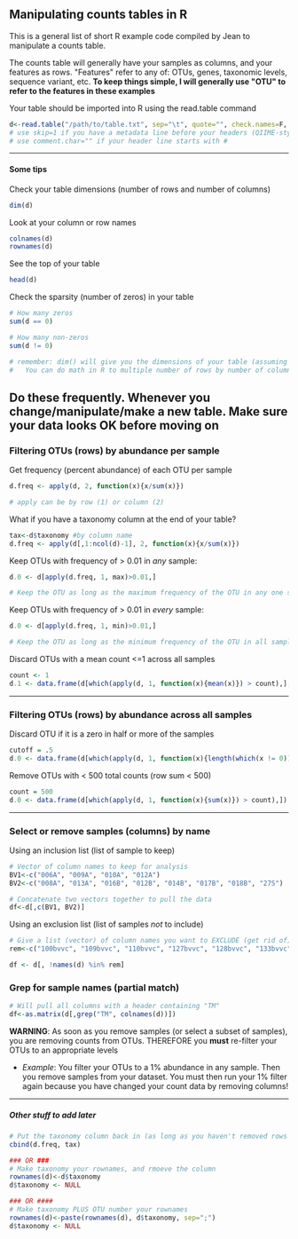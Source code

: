 ## Manipulating counts tables in R

This is a general list of short R example code compiled by Jean to manipulate a counts table.

The counts table will generally have your samples as columns, and your features as rows. "Features" refer to any of: OTUs, genes, taxonomic levels, sequence variant, etc. **To keep things simple, I will generally use "OTU" to refer to the features in these examples**

Your table should be imported into R using the read.table command

````r
d<-read.table("/path/to/table.txt", sep="\t", quote="", check.names=F, header=T, row.names=1)
# use skip=1 if you have a metadata line before your headers (QIIME-style OTU table)
# use comment.char="" if your header line starts with #
````
---
#### Some tips
Check your table dimensions (number of rows and number of columns)

````r
dim(d)
````
Look at your column or row names

````r
colnames(d)
rownames(d)
````

See the top of your table
````r
head(d)
````

Check the sparsity (number of zeros) in your table
````r
# How many zeros
sum(d == 0)

# How many non-zeros
sum(d != 0)

# remember: dim() will give you the dimensions of your table (assuming you imported your headers and row names correctly)
#   You can do math in R to multiple number of rows by number of columns X*Y
````

Do these frequently. Whenever you change/manipulate/make a new table. Make sure your data looks OK before moving on
---

### Filtering OTUs (rows) by abundance per sample

Get frequency (percent abundance) of each OTU per sample
````r
d.freq <- apply(d, 2, function(x){x/sum(x)})

# apply can be by row (1) or column (2)
````
What if you have a taxonomy column at the end of your table?
````r
tax<-d$taxonomy #by column name
d.freq <- apply(d[,1:ncol(d)-1], 2, function(x){x/sum(x)})
````

Keep OTUs with frequency of > 0.01 in *any* sample:

````r
d.0 <- d[apply(d.freq, 1, max)>0.01,]

# Keep the OTU as long as the maximum frequency of the OTU in any one sample is greater than the cutoff
````

Keep OTUs with frequency of > 0.01 in *every* sample:
````r
d.0 <- d[apply(d.freq, 1, min)>0.01,]

# Keep the OTU as long as the minimum frequency of the OTU in all samples is greater than the cutoff
````
Discard OTUs with a mean count <=1 across all samples
````r
count <- 1
d.1 <- data.frame(d[which(apply(d, 1, function(x){mean(x)}) > count),], check.names=F)
````
---
### Filtering OTUs (rows) by abundance across all samples

Discard OTU if it is a zero in half or more of the samples
````r
cutoff = .5
d.0 <- data.frame(d[which(apply(d, 1, function(x){length(which(x != 0))/length(x)}) > cutoff),])
````
Remove OTUs with < 500 total counts (row sum < 500)
````r
count = 500
d.0 <- data.frame(d[which(apply(d, 1, function(x){sum(x)}) > count),])
````
---
### Select or remove samples (columns) by name

Using an inclusion list (list of sample to keep)
````r
# Vector of column names to keep for analysis
BV1<-c("006A", "009A", "010A", "012A")
BV2<-c("008A", "013A", "016B", "012B", "014B", "017B", "018B", "27S")

# Concatenate two vectors together to pull the data
df<-d[,c(BV1, BV2)]
````

Using an exclusion list (list of samples *not* to include)
````r
# Give a list (vector) of column names you want to EXCLUDE (get rid of)
rem<-c("100bvvc", "109bvvc", "110bvvc", "127bvvc", "128bvvc", "133bvvc", "134bvvc", "147bvvc", "148bvvc", "151bvvc", "152bvvc", "161bvvc", "162bvvc", "177bvvc", "178bvvc", "179bvvc", "180bvvc", "83bvvc", "84bvvc", "87bvvc", "88bvvc", "91bvvc", "92bvvc", "97bvvc", "98bvvc", "99bvvc")

df <- d[, !names(d) %in% rem] 
````

### Grep for sample names (partial match)

````r
# Will pull all columns with a header containing "TM"
df<-as.matrix(d[,grep("TM", colnames(d))])
````


**WARNING**: As soon as you remove samples (or select a subset of samples), you are removing counts from OTUs. THEREFORE you **must** re-filter your OTUs to an appropriate levels

* *Example*: You filter your OTUs to a 1% abundance in any sample. Then you remove samples from your dataset. You must then run your 1% filter again because you have changed your count data by removing columns!




----------------
##### Other stuff to add later
````r
# Put the taxonomy column back in (as long as you haven't removed rows or changed the row order)
cbind(d.freq, tax)

### OR ###
# Make taxonomy your rownames, and rmoeve the column
rownames(d)<-d$taxonomy
d$taxonomy <- NULL

### OR ####
# Make taxonomy PLUS OTU number your rownames
rownames(d)<-paste(rownames(d), d$taxonomy, sep=";")
d$taxonomy <- NULL
````
